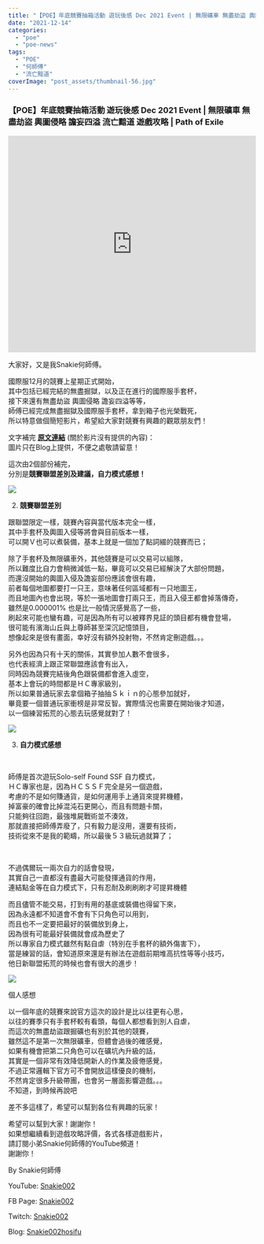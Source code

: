 ```yaml
---
title: "【POE】年底競賽抽箱活動 遊玩後感 Dec 2021 Event | 無限礦車 無盡劫盜 輿圖侵略 譫妄四溢 | 流亡黯道 遊戲攻略 | Path of Exile"
date: "2021-12-14"
categories: 
  - "poe"
  - "poe-news"
tags: 
  - "POE"
  - "何師傅"
  - "流亡黯道"
coverImage: "post_assets/thumbnail-56.jpg"
---
```


### 【POE】年底競賽抽箱活動 遊玩後感 Dec 2021 Event | 無限礦車 無盡劫盜 輿圖侵略 譫妄四溢 流亡黯道 遊戲攻略 | Path of Exile

<iframe width="100%" height="440"src="https://www.youtube.com/embed/OGr1gLcW-wA"
  title="YouTube video player" frameborder="0" allow="accelerometer; autoplay;
  clipboard-write; encrypted-media; gyroscope; picture-in-picture; web-share"
  referrerpolicy="strict-origin-when-cross-origin" allowfullscreen></iframe>
  
大家好，又是我Snakie何師傅。  

  
國際服12月的競賽上星期正式開始，  
其中包括已經完結的無盡掘獄，以及正在進行的國際服手套杯，  
接下來還有無盡劫盜 輿圖侵略 譫妄四溢等等，  
師傅已經完成無盡掘獄及國際服手套杯，拿到箱子也光榮戰死，  
所以特意做個簡短影片，希望給大家對競賽有興趣的觀眾朋友們！  

  
文字補完 [**原文連結**](https://snakie002hosifu.blogspot.com/2021/12/086.html) (關於影片沒有提供的內容)：  
圖片只在Blog上提供，不便之處敬請留意！  

  
這次由2個部份補完，  
分別是**競賽聯盟差別及建議，自力模式感想！**  

  
![](post_assets/35-1024x450.png)  

  
2. **競賽聯盟差別**
  

  
跟聯盟限定一樣，競賽內容與當代版本完全一樣，  
其中手套杯及輿圖入侵等將會與目前版本一樣，  
可以開Ｖ也可以煮裝備，基本上就是一個加了點詞綴的競賽而已；  

  
除了手套杯及無限礦車外，其他競賽是可以交易可以組隊，  
所以難度比自力會稍微減低一點，畢竟可以交易已經解決了大部份問題，  
而還沒開始的輿圖入侵及譫妄部份應該會很有趣，  
前者每個地圖都要打一只王，意味著任何區域都有一只地圖王，  
而且地圖內也會出現，等於一張地圖會打兩只王，而且入侵王都會掉落傳奇，  
雖然是0.000001% 也是比一般情況感覺高了一些，  
刷起來可能也蠻有趣，可是因為所有可以被釋界見証的頭目都有機會登場，  
很可能有濱海山丘與上尊師甚至深沉記憶頭目，  
想像起來是很有畫面，幸好沒有額外投射物，不然肯定刪遊戲。。。  

  
另外也因為只有十天的關係，其實參加人數不會很多，  
也代表經濟上跟正常聯盟應該會有出入，  
同時因為競賽完結後角色跟裝備都會進入虛空，  
基本上會玩的時間都是ＨＣ專家級別，  
所以如果普通玩家去拿個箱子抽抽Ｓｋｉｎ的心態參加就好，  
畢竟要一個普通玩家衝榜是非常反智。實際情況也需要在開始後才知道，  
以一個練習拓荒的心態去玩感覺就對了！  

  
![](post_assets/3-18-1024x899.png)  

  
3. **自力模式感想**
  

  
   

  
師傅是首次遊玩Solo-self Found SSF 自力模式，  
ＨＣ專家也是，因為ＨＣＳＳＦ完全是另一個遊戲，  
考慮的不是如何賺通貨，是如何運用手上通貨來提昇機體，  
掉富豪的確會比掉混沌石更開心，而且有問題卡關，  
只能夠往回跑，最強堆屍戰術並不湊效，  
那就直接把師傅弄廢了，只有毅力是沒用，還要有技術，  
技術從來不是我的範疇，所以最後５３級玩過就算了；  

  
   

  
不過偶爾玩一兩次自力的話會發現，  
其實自己一直都沒有盡最大可能發揮通貨的作用，  
連結點金等在自力模式下，只有忍耐及刷刷刷才可提昇機體  

  
而且儘管不能交易，打到有用的基底或裝備也得留下來，  
因為永遠都不知道會不會有下只角色可以用到，  
而且也不一定要把最好的裝備放到身上，  
因為很有可能最好裝備就會成為歷史了  
所以專家自力模式雖然有點自虐（特別在手套杯的額外傷害下），  
當是練習的話，會知道原來還是有辦法在遊戲前期堆高抗性等等小技巧，  
他日新聯盟拓荒的時候也會有很大的進步！  

  
![](post_assets/HeistEventPrizepool-709x1024.png)  

  
個人感想  

  
以一個年底的競賽來說官方這次的設計是比以往更有心思，  
以往的賽季只有手套杯較有看頭，每個人都想看到別人自虐，  
而這次的無盡劫盜跟掘礦也有別於其他的競賽，  
雖然這不是第一次無限礦車，但體會過後的確感覺，  
如果有機會把第二只角色可以在礦坑內升級的話，  
其實是一個非常有效降低開新人的作業及疲倦感覺，  
不過正常邏輯下官方可不會開放這樣優良的機制，  
不然肯定很多升級帶團，也會另一層面影響遊戲。。。  
不知道，到時候再說吧  

  
差不多這樣了，希望可以幫到各位有興趣的玩家！  

  
希望可以幫到大家！謝謝你！  
如果想繼續看到遊戲攻略評價，各式各樣遊戲影片，  
請訂閱小弟Snakie何師傅的YouTube頻道！  
謝謝你！  

  
By Snakie何師傅  

  
YouTube: [Snakie002](https://www.youtube.com/c/Snakie002/)  

  
FB Page: [Snakie002](https://www.facebook.com/Snakie002/)  

  
Twitch: [Snakie002](https://www.twitch.tv/snakie002/)  

  
Blog: [Snakie002hosifu](https://snakie002hosifu.blog/)
